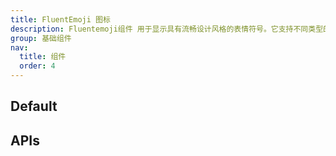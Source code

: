 ```yaml
---
title: FluentEmoji 图标
description: Fluentemoji组件 用于显示具有流畅设计风格的表情符号。它支持不同类型的风格（现代，平面，高对比度）和大小。当从服务器获取图像时，它还提供了一个加载旋转器，当图像加载失败时，它还提供了一个回退文本表情符号。该组件可以使用类名和样式属性进行自定义，并且可以接收要传递给底层div元素的其他属性。
group: 基础组件
nav:
  title: 组件
  order: 4
---
```


## Default

<code src="./demos/index.tsx" nopadding></code>

## APIs

<API id='FluentEmoji'></API>
